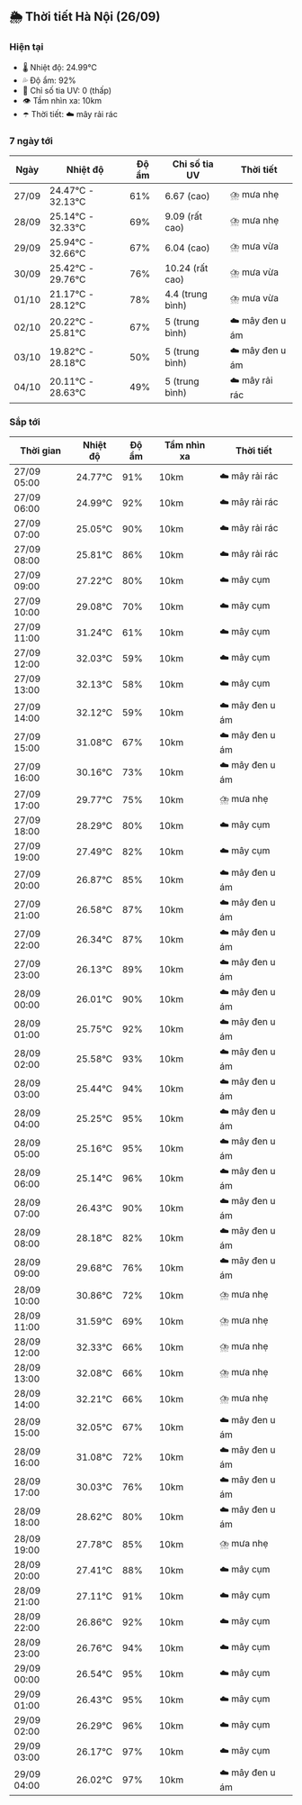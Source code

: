 ## 🌦️ Thời tiết Hà Nội (26/09)

### Hiện tại

- 🌡️ Nhiệt độ: 24.99℃
- 💦 Độ ẩm: 92%
- 🌟 Chỉ số tia UV: 0 (thấp)
- 👁️ Tầm nhìn xa: 10km
- ☂️ Thời tiết: ☁️ mây rải rác

### 7 ngày tới

| Ngày | Nhiệt độ | Độ ẩm | Chỉ số tia UV | Thời tiết |
| --- | --- | --- | --- | --- |
| 27/09 | 24.47℃ - 32.13℃ | 61% | 6.67 (cao) | ⛈️ mưa nhẹ |
| 28/09 | 25.14℃ - 32.33℃ | 69% | 9.09 (rất cao) | ⛈️ mưa nhẹ |
| 29/09 | 25.94℃ - 32.66℃ | 67% | 6.04 (cao) | ⛈️ mưa vừa |
| 30/09 | 25.42℃ - 29.76℃ | 76% | 10.24 (rất cao) | ⛈️ mưa vừa |
| 01/10 | 21.17℃ - 28.12℃ | 78% | 4.4 (trung bình) | ⛈️ mưa vừa |
| 02/10 | 20.22℃ - 25.81℃ | 67% | 5 (trung bình) | ☁️ mây đen u ám |
| 03/10 | 19.82℃ - 28.18℃ | 50% | 5 (trung bình) | ☁️ mây đen u ám |
| 04/10 | 20.11℃ - 28.63℃ | 49% | 5 (trung bình) | ☁️ mây rải rác |

### Sắp tới

| Thời gian | Nhiệt độ | Độ ẩm | Tầm nhìn xa | Thời tiết |
| --- | --- | --- | --- | --- |
| 27/09 05:00 | 24.77℃ | 91% | 10km | ☁️ mây rải rác |
| 27/09 06:00 | 24.99℃ | 92% | 10km | ☁️ mây rải rác |
| 27/09 07:00 | 25.05℃ | 90% | 10km | ☁️ mây rải rác |
| 27/09 08:00 | 25.81℃ | 86% | 10km | ☁️ mây rải rác |
| 27/09 09:00 | 27.22℃ | 80% | 10km | ☁️ mây cụm |
| 27/09 10:00 | 29.08℃ | 70% | 10km | ☁️ mây cụm |
| 27/09 11:00 | 31.24℃ | 61% | 10km | ☁️ mây cụm |
| 27/09 12:00 | 32.03℃ | 59% | 10km | ☁️ mây cụm |
| 27/09 13:00 | 32.13℃ | 58% | 10km | ☁️ mây cụm |
| 27/09 14:00 | 32.12℃ | 59% | 10km | ☁️ mây đen u ám |
| 27/09 15:00 | 31.08℃ | 67% | 10km | ☁️ mây đen u ám |
| 27/09 16:00 | 30.16℃ | 73% | 10km | ☁️ mây đen u ám |
| 27/09 17:00 | 29.77℃ | 75% | 10km | ⛈️ mưa nhẹ |
| 27/09 18:00 | 28.29℃ | 80% | 10km | ☁️ mây cụm |
| 27/09 19:00 | 27.49℃ | 82% | 10km | ☁️ mây cụm |
| 27/09 20:00 | 26.87℃ | 85% | 10km | ☁️ mây đen u ám |
| 27/09 21:00 | 26.58℃ | 87% | 10km | ☁️ mây đen u ám |
| 27/09 22:00 | 26.34℃ | 87% | 10km | ☁️ mây đen u ám |
| 27/09 23:00 | 26.13℃ | 89% | 10km | ☁️ mây đen u ám |
| 28/09 00:00 | 26.01℃ | 90% | 10km | ☁️ mây đen u ám |
| 28/09 01:00 | 25.75℃ | 92% | 10km | ☁️ mây đen u ám |
| 28/09 02:00 | 25.58℃ | 93% | 10km | ☁️ mây đen u ám |
| 28/09 03:00 | 25.44℃ | 94% | 10km | ☁️ mây đen u ám |
| 28/09 04:00 | 25.25℃ | 95% | 10km | ☁️ mây đen u ám |
| 28/09 05:00 | 25.16℃ | 95% | 10km | ☁️ mây đen u ám |
| 28/09 06:00 | 25.14℃ | 96% | 10km | ☁️ mây đen u ám |
| 28/09 07:00 | 26.43℃ | 90% | 10km | ☁️ mây đen u ám |
| 28/09 08:00 | 28.18℃ | 82% | 10km | ☁️ mây đen u ám |
| 28/09 09:00 | 29.68℃ | 76% | 10km | ☁️ mây đen u ám |
| 28/09 10:00 | 30.86℃ | 72% | 10km | ⛈️ mưa nhẹ |
| 28/09 11:00 | 31.59℃ | 69% | 10km | ⛈️ mưa nhẹ |
| 28/09 12:00 | 32.33℃ | 66% | 10km | ⛈️ mưa nhẹ |
| 28/09 13:00 | 32.08℃ | 66% | 10km | ⛈️ mưa nhẹ |
| 28/09 14:00 | 32.21℃ | 66% | 10km | ⛈️ mưa nhẹ |
| 28/09 15:00 | 32.05℃ | 67% | 10km | ☁️ mây đen u ám |
| 28/09 16:00 | 31.08℃ | 72% | 10km | ☁️ mây đen u ám |
| 28/09 17:00 | 30.03℃ | 76% | 10km | ☁️ mây đen u ám |
| 28/09 18:00 | 28.62℃ | 80% | 10km | ☁️ mây đen u ám |
| 28/09 19:00 | 27.78℃ | 85% | 10km | ⛈️ mưa nhẹ |
| 28/09 20:00 | 27.41℃ | 88% | 10km | ☁️ mây cụm |
| 28/09 21:00 | 27.11℃ | 91% | 10km | ☁️ mây cụm |
| 28/09 22:00 | 26.86℃ | 92% | 10km | ☁️ mây cụm |
| 28/09 23:00 | 26.76℃ | 94% | 10km | ☁️ mây cụm |
| 29/09 00:00 | 26.54℃ | 95% | 10km | ☁️ mây cụm |
| 29/09 01:00 | 26.43℃ | 95% | 10km | ☁️ mây cụm |
| 29/09 02:00 | 26.29℃ | 96% | 10km | ☁️ mây cụm |
| 29/09 03:00 | 26.17℃ | 97% | 10km | ☁️ mây cụm |
| 29/09 04:00 | 26.02℃ | 97% | 10km | ☁️ mây đen u ám |

